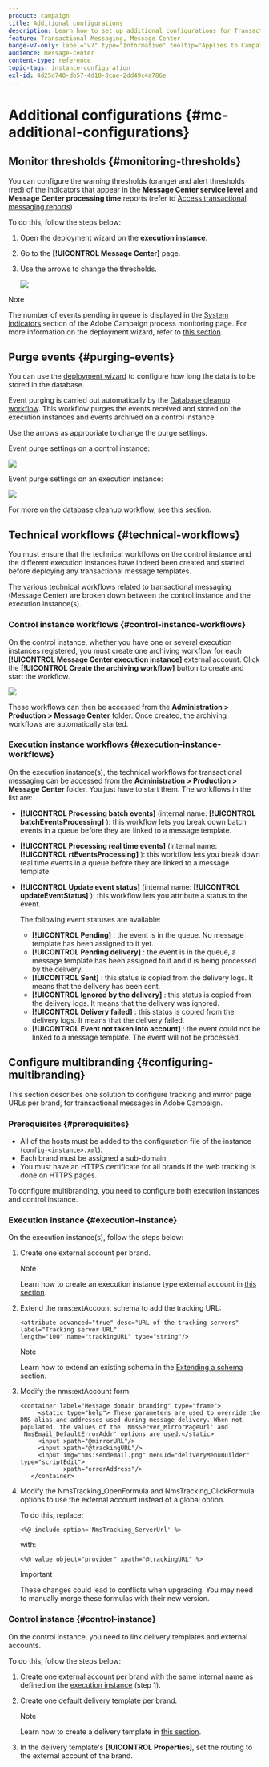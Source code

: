 ```yaml
---
product: campaign
title: Additional configurations
description: Learn how to set up additional configurations for Transactional messaging in Adobe Campaign Classic
feature: Transactional Messaging, Message Center
badge-v7-only: label="v7" type="Informative" tooltip="Applies to Campaign Classic v7 only"
audience: message-center
content-type: reference
topic-tags: instance-configuration
exl-id: 4d25d740-db57-4d18-8cae-2dd49c4a786e
---
```

# Additional configurations {#mc-additional-configurations}



## Monitor thresholds {#monitoring-thresholds}

You can configure the warning thresholds (orange) and alert thresholds (red) of the indicators that appear in the **Message Center service level** and **Message Center processing time** reports (refer to [Access transactional messaging reports](../../message-center/using/about-transactional-messaging-reports.md)).

To do this, follow the steps below:

1. Open the deployment wizard on the **execution instance**.

1. Go to the **[!UICONTROL Message Center]** page.

1. Use the arrows to change the thresholds.

    ![](assets/messagecenter_monitor_events_001.png)

>[!NOTE]
>
>The number of events pending in queue is displayed in the [System indicators](../../production/using/monitoring-processes.md#system-indicators) section of the Adobe Campaign process monitoring page. For more information on the deployment wizard, refer to [this section](../../installation/using/deploying-an-instance.md#deployment-wizard).

## Purge events {#purging-events}

You can use the [deployment wizard](../../production/using/database-cleanup-workflow.md#deployment-wizard) to configure how long the data is to be stored in the database.

Event purging is carried out automatically by the [Database cleanup workflow](../../production/using/database-cleanup-workflow.md). This workflow purges the events received and stored on the execution instances and events archived on a control instance.

Use the arrows as appropriate to change the purge settings.

Event purge settings on a control instance:

![](assets/messagecenter_delete_events_001.png)

Event purge settings on an execution instance:

![](assets/messagecenter_delete_events_002.png)

For more on the database cleanup workflow, see [this section](../../production/using/database-cleanup-workflow.md).


## Technical workflows {#technical-workflows}

You must ensure that the technical workflows on the control instance and the different execution instances have indeed been created and started before deploying any transactional message templates.

The various technical workflows related to transactional messaging (Message Center) are broken down between the control instance and the execution instance(s).

### Control instance workflows {#control-instance-workflows}

On the control instance, whether you have one or several execution instances registered, you must create one archiving workflow for each **[!UICONTROL Message Center execution instance]** external account. Click the **[!UICONTROL Create the archiving workflow]** button to create and start the workflow.

![](assets/messagecenter_archiving_002.png)

These workflows can then be accessed from the **Administration > Production > Message Center** folder. Once created, the archiving workflows are automatically started.

<!--**Minimal architecture**

Once the control and execution modules are installed on the same instance, you must create the archiving workflow using the deployment wizard. Click the **[!UICONTROL Create the archiving workflow]** button to create and start the workflow.

![](assets/messagecenter_archiving_001.png)-->

### Execution instance workflows {#execution-instance-workflows}

On the execution instance(s), the technical workflows for transactional messaging can be accessed from the **Administration > Production > Message Center** folder. You just have to start them. The workflows in the list are:

* **[!UICONTROL Processing batch events]** (internal name: **[!UICONTROL batchEventsProcessing]** ): this workflow lets you break down batch events in a queue before they are linked to a message template.
* **[!UICONTROL Processing real time events]** (internal name: **[!UICONTROL rtEventsProcessing]** ): this workflow lets you break down real time events in a queue before they are linked to a message template.
* **[!UICONTROL Update event status]** (internal name: **[!UICONTROL updateEventStatus]** ): this workflow lets you attribute a status to the event.

  The following event statuses are available:

    * **[!UICONTROL Pending]** : the event is in the queue. No message template has been assigned to it yet.
    * **[!UICONTROL Pending delivery]** : the event is in the queue, a message template has been assigned to it and it is being processed by the delivery.
    * **[!UICONTROL Sent]** : this status is copied from the delivery logs. It means that the delivery has been sent.
    * **[!UICONTROL Ignored by the delivery]** : this status is copied from the delivery logs. It means that the delivery was ignored.
    * **[!UICONTROL Delivery failed]** : this status is copied from the delivery logs. It means that the delivery failed.
    * **[!UICONTROL Event not taken into account]** : the event could not be linked to a message template. The event will not be processed.

## Configure multibranding {#configuring-multibranding}

This section describes one solution to configure tracking and mirror page URLs per brand, for transactional messages in Adobe Campaign.

### Prerequisites {#prerequisites}

* All of the hosts must be added to the configuration file of the instance (`config-<instance>.xml`).
* Each brand must be assigned a sub-domain.
* You must have an HTTPS certificate for all brands if the web tracking is done on HTTPS pages.

To configure multibranding, you need to configure both execution instances and control instance.

### Execution instance {#execution-instance}

On the execution instance(s), follow the steps below:

1. Create one external account per brand.

   >[!NOTE]
   >
   >Learn how to create an execution instance type external account in [this section](../../message-center/using/configuring-instances.md#control-instance).

1. Extend the nms:extAccount schema to add the tracking URL:

   ```
   <attribute advanced="true" desc="URL of the tracking servers" label="Tracking server URL"
   length="100" name="trackingURL" type="string"/>
   ```

   >[!NOTE]
   >
   >Learn how to extend an existing schema in the [Extending a schema](../../configuration/using/extending-a-schema.md) section.

1. Modify the nms:extAccount form:

   ```
   <container label="Message domain branding" type="frame">
        <static type="help"> These parameters are used to override the DNS alias and addresses used during message delivery. When not populated, the values of the 'NmsServer_MirrorPageUrl' and 'NmsEmail_DefaultErrorAddr' options are used.</static>
        <input xpath="@mirrorURL"/>
        <input xpath="@trackingURL"/>
        <input img="nms:sendemail.png" menuId="deliveryMenuBuilder" type="scriptEdit">
               xpath="errorAddress"/>
      </container>
   ```

1. Modify the NmsTracking_OpenFormula and NmsTracking_ClickFormula options to use the external account instead of a global option.

   To do this, replace:

   ```
   <%@ include option='NmsTracking_ServerUrl' %>
   ```

   with:

   ```
   <%@ value object="provider" xpath="@trackingURL" %>
   ```

   >[!IMPORTANT]
   >
   >These changes could lead to conflicts when upgrading. You may need to manually merge these formulas with their new version.

### Control instance {#control-instance}

On the control instance, you need to link delivery templates and external accounts.

To do this, follow the steps below:

1. Create one external account per brand with the same internal name as defined on the [execution instance](#execution-instance) (step 1).

1. Create one default delivery template per brand.

    >[!NOTE]
    >
    >    Learn how to create a delivery template in [this section](../../delivery/using/creating-a-delivery-template.md#creating-a-new-template).

1. In the delivery template's **[!UICONTROL Properties]**, set the routing to the external account of the brand.
